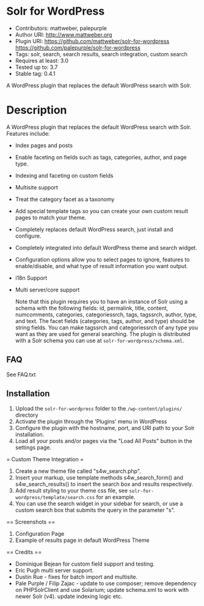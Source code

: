 Solr for WordPress
=======================

 * Contributors: mattweber, palepurple
 * Author URI: http://www.mattweber.org
 * Plugin URI: https://github.com/mattweber/solr-for-wordpress https://github.com/palepurple/solr-for-wordpress
 * Tags: solr, search, search results, search integration, custom search  
 * Requires at least: 3.0
 * Tested up to: 3.7
 * Stable tag: 0.4.1


A WordPress plugin that replaces the default WordPress search with Solr.

Description
==========

A WordPress plugin that replaces the default WordPress search with Solr.  Features include:

 *	Index pages and posts
 *	Enable faceting on fields such as tags, categories, author, and page type.
 * Indexing and faceting on custom fields
 * Multisite support
 *	Treat the category facet as a taxonomy
 *	Add special template tags so you can create your own custom result pages to match your theme.
 * Completely replaces default WordPress search, just install and configure.
 * Completely integrated into default WordPress theme and search widget.
 *	Configuration options allow you to select pages to ignore, features to enable/disable, and what type of result  information you want output.
 * i18n Support
 * Multi server/core support

    Note that this plugin requires you to have an instance of Solr using a schema with the following fields: id, permalink, title, content, numcomments, categories, categoriessrch, tags, tagssrch, author, type, and text.  The facet fields (categories, tags, author, and type) should be string fields.  You can make tagssrch and categoriessrch of any type you want as they are used for general searching.  The plugin is distributed with a Solr schema you can use at `solr-for-wordpress/schema.xml`.

FAQ 
---
See FAQ.txt


Installation
----------

 1. Upload the `solr-for-wordpress` folder to the `/wp-content/plugins/` directory
 2. Activate the plugin through the 'Plugins' menu in WordPress
 3. Configure the plugin with the hostname, port, and URI path to your Solr installation.
 4. Load all your posts and/or pages via the "Load All Posts" button in the settings page.

= Custom Theme Integration =
 1. Create a new theme file called "s4w_search.php".
 2. Insert your markup, use template methods s4w_search_form() and s4w_search_results() to insert the search box and results respectively.
 3. Add result styling to your theme css file, see `solr-for-wordpress/template/search.css` for an example.
 4. You can use the search widget in your sidebar for search, or use a custom search box that submits the query in the parameter "s".


== Screenshots ==

 1. Configuration Page
 2. Example of results page in default WordPress Theme

== Credits ==

 * Dominique Bejean for custom field support and testing.
 * Eric Pugh multi server support.
 * Dustin Rue - fixes for batch import and multisite.
 * Pale Purple / Filip Zajac - update to use composer; remove dependency on PHPSolrClient and use Solarium; update schema.xml to work with newer Solr (v4). update indexing logic etc.
